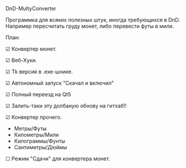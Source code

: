 DnD-MultyConverter


Программка для всяких полезных штук, иногда требующихся в DnD. Например пересчитать груду монет, либо перевести футы в мили.


План:

☑ Конвертер монет.

☑ Веб-Хуки.

☑ Tk версия в .exe-шнике.

☑ Автономный запуск "Скачал и включил"

☑ Полный переезд на Qt5

☑ Залить-таки эту долбаную обнову на гитхаб!!

☑ Конвертер прочего.

   - Метры/Футы
   - Километры/Мили
   - Килограммы/Фунты
   - Сантиметры/Дюймы

☐ Режим "Сдачи" для конвертера монет.
